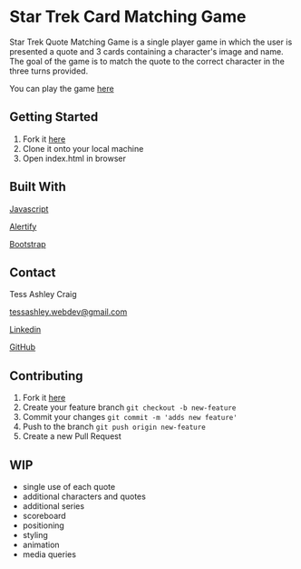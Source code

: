 # Star Trek Card Matching Game

Star Trek Quote Matching Game is a single player game in which the user is presented a quote and 3 cards containing a character's image and name. The goal of the game is to match the quote to the correct character in the three turns provided.

You can play the game [here](https://tessacraig89.github.io/star_trek_quote_matching_game/)

## Getting Started
1. Fork it [here](<https://github.com/TessACraig89/u1_w3_star_trek_matching_game/fork>)
2. Clone it onto your local machine
3. Open index.html in browser

## Built With

[Javascript](https://www.javascript.com/)

[Alertify](http://alertifyjs.com/)

[Bootstrap](https://getbootstrap.com/)

## Contact

Tess Ashley Craig

tessashley.webdev@gmail.com 

[Linkedin](https://www.linkedin.com/in/tessashleycraig/)

[GitHub](https://github.com/TessACraig89)

## Contributing

1. Fork it [here](<https://github.com/TessACraig89/u1_w3_star_trek_matching_game/fork>)
2. Create your feature branch `git checkout -b new-feature`
3. Commit your changes `git commit -m 'adds new feature'`
4. Push to the branch `git push origin new-feature`
5. Create a new Pull Request

## WIP

- single use of each quote
- additional characters and quotes
- additional series
- scoreboard
- positioning
- styling
- animation
- media queries
